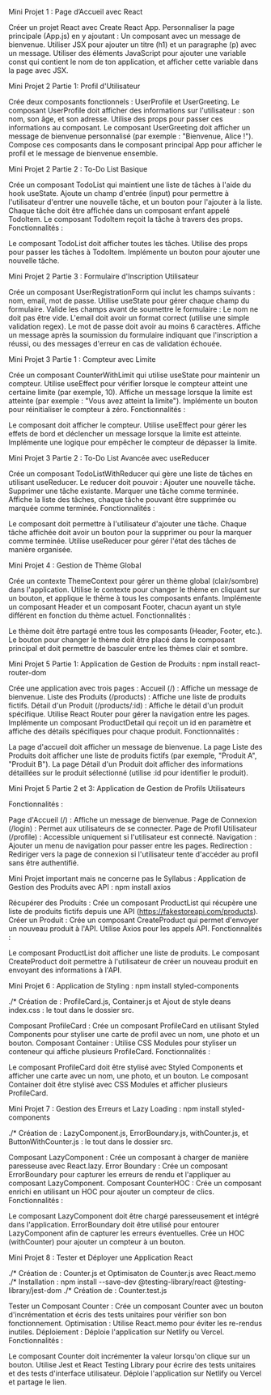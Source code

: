 Mini Projet 1 : Page d’Accueil avec React

Créer un projet React avec Create React App.
Personnaliser la page principale (App.js) en y ajoutant :
Un composant avec un message de bienvenue.
Utiliser JSX pour ajouter un titre (h1) et un paragraphe (p) avec un message.
Utiliser des éléments JavaScript pour ajouter une variable const qui contient le nom de ton application, et afficher cette variable dans la page avec JSX.

Mini Projet 2 Partie 1: Profil d'Utilisateur

Crée deux composants fonctionnels : UserProfile et UserGreeting.
Le composant UserProfile doit afficher des informations sur l'utilisateur : son nom, son âge, et son adresse. Utilise des props pour passer ces informations au composant.
Le composant UserGreeting doit afficher un message de bienvenue personnalisé (par exemple : "Bienvenue, Alice !").
Compose ces composants dans le composant principal App pour afficher le profil et le message de bienvenue ensemble.

Mini Projet 2 Partie 2 : To-Do List Basique

Crée un composant TodoList qui maintient une liste de tâches à l'aide du hook useState.
Ajoute un champ d'entrée (input) pour permettre à l'utilisateur d'entrer une nouvelle tâche, et un bouton pour l'ajouter à la liste.
Chaque tâche doit être affichée dans un composant enfant appelé TodoItem.
Le composant TodoItem reçoit la tâche à travers des props.
Fonctionnalités :

Le composant TodoList doit afficher toutes les tâches.
Utilise des props pour passer les tâches à TodoItem.
Implémente un bouton pour ajouter une nouvelle tâche.

Mini Projet 2 Partie 3 : Formulaire d'Inscription Utilisateur

Crée un composant UserRegistrationForm qui inclut les champs suivants : nom, email, mot de passe.
Utilise useState pour gérer chaque champ du formulaire.
Valide les champs avant de soumettre le formulaire :
Le nom ne doit pas être vide.
L'email doit avoir un format correct (utilise une simple validation regex).
Le mot de passe doit avoir au moins 6 caractères.
Affiche un message après la soumission du formulaire indiquant que l'inscription a réussi, ou des messages d'erreur en cas de validation échouée.

Mini Projet 3 Partie 1 : Compteur avec Limite

Crée un composant CounterWithLimit qui utilise useState pour maintenir un compteur.
Utilise useEffect pour vérifier lorsque le compteur atteint une certaine limite (par exemple, 10).
Affiche un message lorsque la limite est atteinte (par exemple : "Vous avez atteint la limite").
Implémente un bouton pour réinitialiser le compteur à zéro.
Fonctionnalités :

Le composant doit afficher le compteur.
Utilise useEffect pour gérer les effets de bord et déclencher un message lorsque la limite est atteinte.
Implémente une logique pour empêcher le compteur de dépasser la limite.

Mini Projet 3 Partie 2 : To-Do List Avancée avec useReducer

Crée un composant TodoListWithReducer qui gère une liste de tâches en utilisant useReducer.
Le reducer doit pouvoir :
Ajouter une nouvelle tâche.
Supprimer une tâche existante.
Marquer une tâche comme terminée.
Affiche la liste des tâches, chaque tâche pouvant être supprimée ou marquée comme terminée.
Fonctionnalités :

Le composant doit permettre à l'utilisateur d'ajouter une tâche.
Chaque tâche affichée doit avoir un bouton pour la supprimer ou pour la marquer comme terminée.
Utilise useReducer pour gérer l'état des tâches de manière organisée.

Mini Projet 4 : Gestion de Thème Global

Crée un contexte ThemeContext pour gérer un thème global (clair/sombre) dans l'application.
Utilise le contexte pour changer le thème en cliquant sur un bouton, et applique le thème à tous les composants enfants.
Implémente un composant Header et un composant Footer, chacun ayant un style différent en fonction du thème actuel.
Fonctionnalités :

Le thème doit être partagé entre tous les composants (Header, Footer, etc.).
Le bouton pour changer le thème doit être placé dans le composant principal et doit permettre de basculer entre les thèmes clair et sombre.

Mini Projet 5 Partie 1: Application de Gestion de Produits : npm install react-router-dom

Crée une application avec trois pages :
Accueil (/) : Affiche un message de bienvenue.
Liste des Produits (/products) : Affiche une liste de produits fictifs.
Détail d'un Produit (/products/:id) : Affiche le détail d'un produit spécifique.
Utilise React Router pour gérer la navigation entre les pages.
Implémente un composant ProductDetail qui reçoit un id en paramètre et affiche des détails spécifiques pour chaque produit.
Fonctionnalités :

La page d'accueil doit afficher un message de bienvenue.
La page Liste des Produits doit afficher une liste de produits fictifs (par exemple, "Produit A", "Produit B").
La page Détail d'un Produit doit afficher des informations détaillées sur le produit sélectionné (utilise :id pour identifier le produit).

Mini Projet 5 Partie 2 et 3: Application de Gestion de Profils Utilisateurs

Fonctionnalités :

Page d'Accueil (/) : Affiche un message de bienvenue.
Page de Connexion (/login) : Permet aux utilisateurs de se connecter.
Page de Profil Utilisateur (/profile) : Accessible uniquement si l'utilisateur est connecté.
Navigation : Ajouter un menu de navigation pour passer entre les pages.
Redirection : Rediriger vers la page de connexion si l'utilisateur tente d'accéder au profil sans être authentifié.

Mini Projet important mais ne concerne pas le Syllabus : Application de Gestion des Produits avec API : npm install axios

Récupérer des Produits : Crée un composant ProductList qui récupère une liste de produits fictifs depuis une API (https://fakestoreapi.com/products).
Créer un Produit : Crée un composant CreateProduct qui permet d'envoyer un nouveau produit à l'API.
Utilise Axios pour les appels API.
Fonctionnalités :

Le composant ProductList doit afficher une liste de produits.
Le composant CreateProduct doit permettre à l'utilisateur de créer un nouveau produit en envoyant des informations à l'API.

Mini Projet 6 : Application de Styling : npm install styled-components

./\* Création de : ProfileCard.js, Container.js et Ajout de style deans index.css : le tout dans le dossier src.

Composant ProfileCard : Crée un composant ProfileCard en utilisant Styled Components pour styliser une carte de profil avec un nom, une photo et un bouton.
Composant Container : Utilise CSS Modules pour styliser un conteneur qui affiche plusieurs ProfileCard.
Fonctionnalités :

Le composant ProfileCard doit être stylisé avec Styled Components et afficher une carte avec un nom, une photo, et un bouton.
Le composant Container doit être stylisé avec CSS Modules et afficher plusieurs ProfileCard.

Mini Projet 7 : Gestion des Erreurs et Lazy Loading : npm install styled-components

./\* Création de : LazyComponent.js, ErrorBoundary.js, withCounter.js, et ButtonWithCounter.js : le tout dans le dossier src.

Composant LazyComponent : Crée un composant à charger de manière paresseuse avec React.lazy.
Error Boundary : Crée un composant ErrorBoundary pour capturer les erreurs de rendu et l'appliquer au composant LazyComponent.
Composant CounterHOC : Crée un composant enrichi en utilisant un HOC pour ajouter un compteur de clics.
Fonctionnalités :

Le composant LazyComponent doit être chargé paresseusement et intégré dans l'application.
ErrorBoundary doit être utilisé pour entourer LazyComponent afin de capturer les erreurs éventuelles.
Crée un HOC (withCounter) pour ajouter un compteur à un bouton.

Mini Projet 8 : Tester et Déployer une Application React

./\* Création de : Counter.js et Optimisaton de Counter.js avec React.memo
./\* Installation : npm install --save-dev @testing-library/react @testing-library/jest-dom
./\* Création de : Counter.test.js

Tester un Composant Counter : Crée un composant Counter avec un bouton d'incrémentation et écris des tests unitaires pour vérifier son bon fonctionnement.
Optimisation : Utilise React.memo pour éviter les re-rendus inutiles.
Déploiement : Déploie l'application sur Netlify ou Vercel.
Fonctionnalités :

Le composant Counter doit incrémenter la valeur lorsqu'on clique sur un bouton.
Utilise Jest et React Testing Library pour écrire des tests unitaires et des tests d'interface utilisateur.
Déploie l'application sur Netlify ou Vercel et partage le lien.
